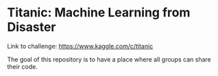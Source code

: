# Titanic: Machine Learning from Disaster

Link to challenge: https://www.kaggle.com/c/titanic

The goal of this repository is to have a place where all groups can share their code.

